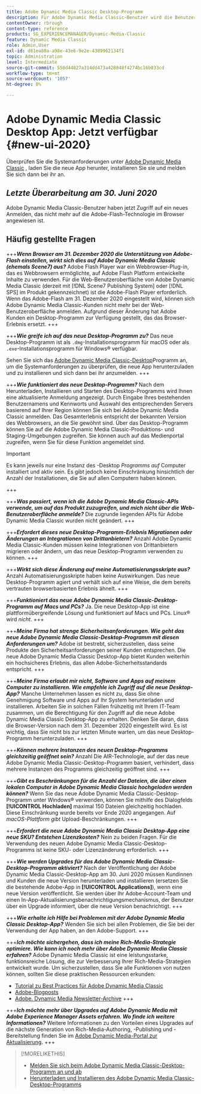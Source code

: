 ```yaml
---
title: Adobe Dynamic Media Classic Desktop-Programm
description: Für Adobe Dynamic Media Classic-Benutzer wird die Benutzeroberfläche jetzt vollständig aktualisiert.
contentOwner: rbrough
content-type: reference
products: SG_EXPERIENCEMANAGER/Dynamic-Media-Classic
feature: Dynamic Media Classic
role: Admin,User
exl-id: d61ea80a-a98e-43e6-9e2e-4389962134f1
topic: Administration
level: Intermediate
source-git-commit: 550d44027a314dd473a428048f4274bc16b033cd
workflow-type: tm+mt
source-wordcount: '1057'
ht-degree: 0%

---
```


# Adobe Dynamic Media Classic Desktop App: Jetzt verfügbar {#new-ui-2020}

Überprüfen Sie die Systemanforderungen unter [Adobe Dynamic Media Classic](/help/using/dynamic-media-classic-desktop-app.md) , laden Sie die neue App herunter, installieren Sie sie und melden Sie sich dann bei ihr an.

## _Letzte Überarbeitung am 30. Juni 2020_

Adobe Dynamic Media Classic-Benutzer haben jetzt Zugriff auf ein neues Anmelden, das nicht mehr auf die Adobe-Flash-Technologie im Browser angewiesen ist.

## Häufig gestellte Fragen

+++**_Wenn Browser am 31. Dezember 2020 die Unterstützung von Adobe-Flash einstellen, wirkt sich dies auf Adobe Dynamic Media Classic (ehemals Scene7) aus?_**
Adobe Flash Player war ein Webbrowser-Plug-in, das es Webbrowsern ermöglichte, auf Adobe Flash Platform entwickelte Inhalte zu verwenden. Für die Web-Benutzeroberfläche von Adobe Dynamic Media Classic (derzeit mit [!DNL Scene7 Publishing System] oder [!DNL SPS] im Produkt gekennzeichnet) ist die Adobe-Flash Player erforderlich. Wenn das Adobe-Flash am 31. Dezember 2020 eingestellt wird, können sich Adobe Dynamic Media Classic-Kunden nicht mehr bei der Web-Benutzeroberfläche anmelden. Aufgrund dieser Änderung hat Adobe Kunden ein Desktop-Programm zur Verfügung gestellt, das das Browser-Erlebnis ersetzt.
+++

+++**_Wie greife ich auf das neue Desktop-Programm zu?_**
Das neue Desktop-Programm ist als `.dmg`-Installationsprogramm für macOS oder als `.exe`-Installationsprogramm für Windows® verfügbar.

Sehen Sie sich das [Adobe Dynamic Media Classic-Desktop](/help/using/dynamic-media-classic-desktop-app.md)Programm an, um die Systemanforderungen zu überprüfen, die neue App herunterzuladen und zu installieren und sich dann bei ihr anzumelden.
+++

<!-- NEWSLETTER IS DEAD The download links are also available by way of the [Adobe Dynamic Media Classic newsletter subscription page.](https://www.adobe.com/subscription/dynamic-media-newsletter.html) -->

+++**_Wie funktioniert das neue Desktop-Programm?_**
Nach dem Herunterladen, Installieren und Starten des Desktop-Programms wird Ihnen eine aktualisierte Anmeldung angezeigt. Durch Eingabe Ihres bestehenden Benutzernamens und Kennworts und Auswahl des entsprechenden Servers basierend auf Ihrer Region können Sie sich bei Adobe Dynamic Media Classic anmelden. Das Gesamterlebnis entspricht der bekannten Version des Webbrowsers, an die Sie gewöhnt sind. Über das Desktop-Programm können Sie auf die Adobe Dynamic Media Classic-Produktions- und Staging-Umgebungen zugreifen. Sie können auch auf das Medienportal zugreifen, wenn Sie für diese Funktion angemeldet sind.

>[!IMPORTANT]
>
>Es kann jeweils nur eine Instanz des -Desktop *Programms auf* Computer installiert und aktiv sein. Es gibt jedoch keine Einschränkung hinsichtlich der Anzahl der Installationen, die Sie auf allen Computern haben können.

+++

+++**_Was passiert, wenn ich die Adobe Dynamic Media Classic-APIs verwende, um auf das Produkt zuzugreifen, und mich nicht über die Web-Benutzeroberfläche anmelde?_**
Die zugrunde liegenden APIs für Adobe Dynamic Media Classic wurden nicht geändert.
+++

+++**_Erfordert dieses neue Desktop-Programm-Erlebnis Migrationen oder Änderungen an Integrationen von Drittanbietern?_**
Anzahl Adobe Dynamic Media Classic-Kunden müssen keine Integrationen von Drittanbietern migrieren oder ändern, um das neue Desktop-Programm verwenden zu können.
+++

+++**_Wirkt sich diese Änderung auf meine Automatisierungsskripte aus?_**
Anzahl Automatisierungsskripte haben keine Auswirkungen. Das neue Desktop-Programm agiert und verhält sich auf eine Weise, die dem bereits vertrauten browserbasierten Erlebnis ähnelt.
+++

+++**_Funktioniert das neue Adobe Dynamic Media Classic-Desktop-Programm auf Macs und PCs?_**
Ja. Die neue Desktop-App ist eine plattformübergreifende Lösung und funktioniert auf Macs und PCs. Linux® wird *nicht*.
+++

+++**_Meine Firma hat strenge Sicherheitsanforderungen. Wie geht das neue Adobe Dynamic Media Classic-Desktop-Programm mit diesen Anforderungen um?_**
Adobe ist bestrebt, sicherzustellen, dass seine Produkte den Sicherheitsanforderungen seiner Kunden entsprechen. Die neue Adobe Dynamic Media Classic Desktop-App bietet Kunden weiterhin ein hochsicheres Erlebnis, das allen Adobe-Sicherheitsstandards entspricht.
+++

+++**_Meine Firma erlaubt mir nicht, Software und Apps auf meinem Computer zu installieren. Wie empfehle ich Zugriff auf die neue Desktop-App?_**
Manche Unternehmen lassen es nicht zu, dass Sie ohne Genehmigung Software und Apps auf Ihr System herunterladen und installieren. Arbeiten Sie in solchen Fällen frühzeitig mit Ihrem IT-Team zusammen, um die Berechtigung für den Zugriff auf die neue Adobe Dynamic Media Classic Desktop-App zu erhalten. Denken Sie daran, dass die Browser-Version nach dem 31. Dezember 2020 eingestellt wird. Es ist wichtig, dass Sie nicht bis zur letzten Minute warten, um das neue Desktop-Programm herunterzuladen.
+++

+++**_Können mehrere Instanzen des neuen Desktop-Programms gleichzeitig geöffnet sein?_**
Anzahl Die AIR-Technologie, auf der das neue Adobe Dynamic Media Classic-Desktop-Programm basiert, verhindert, dass mehrere Instanzen des Programms gleichzeitig geöffnet sind.
+++

+++**_Gibt es Beschränkungen für die Anzahl der Dateien, die über einen lokalen Computer in Adobe Dynamic Media Classic hochgeladen werden können?_**
Wenn Sie das neue Adobe Dynamic Media Classic-Desktop-Programm unter Windows® verwenden, können Sie mithilfe des Dialogfelds **[!UICONTROL Hochladen]** maximal 150 Dateien gleichzeitig hochladen. Diese Einschränkung wurde bereits vor Ende 2020 angegangen. Auf *macOS-Plattform gibt* Upload-Beschränkungen.
+++

+++**_Erfordert die neue Adobe Dynamic Media Classic Desktop-App eine neue SKU? Entstehen Lizenzkosten?_**
Nein zu beiden Fragen. Für die Verwendung des neuen Adobe Dynamic Media Classic-Desktop-Programms ist keine SKU- oder Lizenzänderung erforderlich.
+++

+++**_Wie werden Upgrades für das Adobe Dynamic Media Classic-Desktop-Programm aktiviert?_**
Nach der Veröffentlichung der Adobe Dynamic Media Classic-Desktop-App am 30. Juni 2020 müssen Kundinnen und Kunden die neue Version herunterladen und installieren (ersetzen Sie die bestehende Adobe-App in **[!UICONTROL Applications]**), wenn eine neue Version veröffentlicht. Sie werden über Ihr Adobe-Account-Team und einen In-App-Aktualisierungsbenachrichtigungsmechanismus, der Benutzer über ein Upgrade informiert, über die neue Version benachrichtigt.
+++

+++**_Wie erhalte ich Hilfe bei Problemen mit der Adobe Dynamic Media Classic Desktop-App?_**
Wenden Sie sich bei allen Problemen, die Sie bei der Verwendung der App haben, an den Adobe-Support.
+++

+++**_Ich möchte sichergehen, dass ich meine Rich-Media-Strategie optimiere. Wie kann ich noch mehr über Adobe Dynamic Media Classic erfahren?_**
Adobe Dynamic Media Classic ist eine leistungsstarke, funktionsreiche Lösung, die zur Verbesserung Ihrer Rich-Media-Strategien entwickelt wurde. Um sicherzustellen, dass Sie alle Funktionen von nutzen können, sollten Sie diese praktischen Ressourcen erkunden:

* [Tutorial zu Best Practices für Adobe Dynamic Media Classic](https://experienceleague.adobe.com/en/docs/experience-manager-learn/dynamic-media-classic-tutorial/overview)
* [Adobe-Blogposts](https://blog.adobe.com/)<!-- (https://blog.adobe.com/tag/dynamic-media/) -->
* [Adobe. Dynamic Media Newsletter-Archive](https://experienceleague.adobe.com/en/docs/dynamic-media-classic/using/dynamic-media-newsletter)
+++

<!-- HIDDEN AUGUST 2, 2021 BECAUSE THE NEWSLETTER WAS DISCONTINUED Plus, [subscribe to the Dynamic Media newsletter](https://www.adobe.com/subscription/dynamic-media-newsletter.html) to stay current on the latest news, information, training opportunities, powerful features available to you such as [Smart Imaging](https://experienceleague.adobe.com/docs/experience-manager-65/assets/dynamic/imaging-faq.html), and the complementary audit program. -->

+++**_Ich möchte mehr über Upgrades auf Adobe Dynamic Media mit Adobe Experience Manager Assets erfahren. Wo finde ich weitere Informationen?_**
Weitere Informationen zu den Vorteilen eines Upgrades auf die nächste Generation von Rich-Media-Authoring, -Publishing und -Bereitstellung finden Sie im [Adobe Dynamic Media-Portal zur Aktualisierung](/help/using/upgrade.md).
+++

>[!MORELIKETHIS]
>
>* [Melden Sie sich beim Adobe Dynamic Media Classic-Desktop-Programm an und ab](/help/using/signing-out.md)
>* [Herunterladen und Installieren des Adobe Dynamic Media Classic-Desktop-Programms](/help/using/dynamic-media-classic-desktop-app.md)

<!-- SAVE: OLD LINK TO BEST PRACTICES GUIDE IN PDF https://www.adobe.com/content/dam/www/us/en/marketing/experience-manager-assets/dynamic-media/adobe-dynamic-media-classic-best-practices-guide.pdf -->